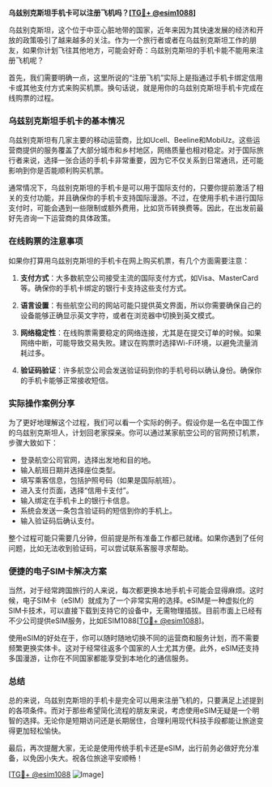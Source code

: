 **乌兹别克斯坦手机卡可以注册飞机吗？[[TG💪+ @esim1088](https://t.me/s/esim1088)]**

乌兹别克斯坦，这个位于中亚心脏地带的国家，近年来因为其快速发展的经济和开放的政策吸引了越来越多的关注。作为一个旅行者或者在乌兹别克斯坦工作的朋友，如果你计划飞往其他地方，可能会好奇：乌兹别克斯坦的手机卡能不能用来注册飞机呢？

首先，我们需要明确一点，这里所说的“注册飞机”实际上是指通过手机卡绑定信用卡或其他支付方式来购买机票。换句话说，就是用你的乌兹别克斯坦手机卡完成在线购票的过程。

### 乌兹别克斯坦手机卡的基本情况

乌兹别克斯坦有几家主要的移动运营商，比如Ucell、Beeline和MobiUz。这些运营商提供的服务覆盖了大部分城市和乡村地区，网络质量也相对稳定。对于国际旅行者来说，选择一张合适的手机卡非常重要，因为它不仅关系到日常通讯，还可能影响到你是否能顺利购买机票。

通常情况下，乌兹别克斯坦的手机卡是可以用于国际支付的，只要你提前激活了相关的支付功能，并且确保你的手机卡支持国际漫游。不过，在使用手机卡进行国际支付时，可能会遇到一些限制或额外费用，比如货币转换费等。因此，在出发前最好先咨询一下运营商的具体政策。

### 在线购票的注意事项

如果你打算用乌兹别克斯坦的手机卡在网上购买机票，有几个方面需要注意：

1. **支付方式**：大多数航空公司接受主流的国际支付方式，如Visa、MasterCard等。确保你的手机卡绑定的银行卡支持这些支付方式。
   
2. **语言设置**：有些航空公司的网站可能只提供英文界面，所以你需要确保自己的设备能够正确显示英文字符，或者在浏览器中切换到英文模式。

3. **网络稳定性**：在线购票需要稳定的网络连接，尤其是在提交订单的时候。如果网络中断，可能导致交易失败。建议在购票时选择Wi-Fi环境，以避免流量消耗过多。

4. **验证码验证**：许多航空公司会发送验证码到你的手机号码以确认身份。确保你的手机卡能够正常接收短信。

### 实际操作案例分享

为了更好地理解这个过程，我们可以看一个实际的例子。假设你是一名在中国工作的乌兹别克斯坦人，计划回老家探亲。你可以通过某家航空公司的官网预订机票，步骤大致如下：

- 登录航空公司官网，选择出发地和目的地。
- 输入航班日期并选择座位类型。
- 填写乘客信息，包括护照号码（如果是国际航班）。
- 进入支付页面，选择“信用卡支付”。
- 输入绑定在手机卡上的银行卡信息。
- 系统会发送一条包含验证码的短信到你的手机上。
- 输入验证码后确认支付。

整个过程可能只需要几分钟，但前提是所有准备工作都已就绪。如果你遇到了任何问题，比如无法收到验证码，可以尝试联系客服寻求帮助。

### 便捷的电子SIM卡解决方案

当然，对于经常跨国旅行的人来说，每次都更换本地手机卡可能会显得麻烦。这时候，电子SIM卡（eSIM）就成为了一个非常实用的选择。eSIM是一种虚拟化的SIM卡技术，可以直接下载到支持它的设备中，无需物理插拔。目前市面上已经有不少公司提供eSIM服务，比如ESIM1088[[TG💪+ @esim1088](https://t.me/s/esim1088)]。

使用eSIM的好处在于，你可以随时随地切换不同的运营商和服务计划，而不需要频繁更换实体卡。这对于经常往返多个国家的人士尤其方便。此外，eSIM还支持多国漫游，让你在不同国家都能享受到本地化的通信服务。

### 总结

总的来说，乌兹别克斯坦的手机卡是完全可以用来注册飞机的，只要满足上述提到的各项条件。而对于那些希望简化流程的朋友来说，考虑使用eSIM无疑是一个明智的选择。无论你是短期访问还是长期居住，合理利用现代科技手段都能让旅途变得更加轻松愉快。

最后，再次提醒大家，无论是使用传统手机卡还是eSIM，出行前务必做好充分准备，以免因小失大。祝各位旅途平安顺畅！

[[TG💪+ @esim1088](https://t.me/s/esim1088) ![Image](https://i.postimg.cc/4NQfJmqS/Snipaste-2025-05-13-00-14-12.png)]
